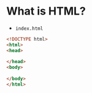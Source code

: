 # What is HTML?

- `index.html`

```html
<!DOCTYPE html>
<html>
<head>
    
</head>
<body>
    
</body>
</html>
```
